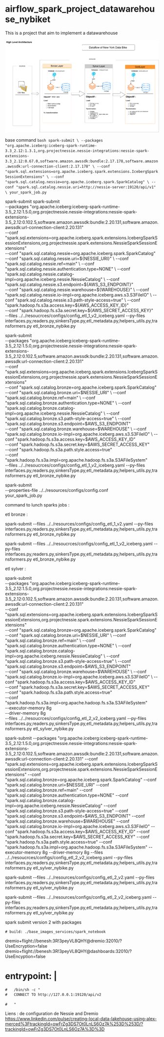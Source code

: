 # airflow_spark_project_datawarehouse_nybiket
This is a project that aim to implement a datawarehouse


![Drag Racing](docs_project/Datawarehouse_nybike.drawio.png)

base command 
`bash
spark-submit \
    --packages "org.apache.iceberg:iceberg-spark-runtime-3.3_2.12:1.3.1,org.projectnessie.nessie-integrations:nessie-spark-extensions-3.3_2.12:0.67.0,software.amazon.awssdk:bundle:2.17.178,software.amazon.awssdk:url-connection-client:2.17.178" \
    --conf "spark.sql.extensions=org.apache.iceberg.spark.extensions.IcebergSparkSessionExtensions" \
    --conf "spark.sql.catalog.nessie=org.apache.iceberg.spark.SparkCatalog" \
    --conf "spark.sql.catalog.nessie.uri=http://nessie-server:19120/api/v1" \
    your_spark_job.py
`

spark-submit 
spark-submit \
    --packages "org.apache.iceberg:iceberg-spark-runtime-3.5_2.12:1.5.0,org.projectnessie.nessie-integrations:nessie-spark-extensions-3.5_2.12:0.102.5,software.amazon.awssdk:bundle:2.20.131,software.amazon.awssdk:url-connection-client:2.20.131" \
    --conf "spark.sql.extensions=org.apache.iceberg.spark.extensions.IcebergSparkSessionExtensions,org.projectnessie.spark.extensions.NessieSparkSessionExtensions" \
    --conf "spark.sql.catalog.nessie=org.apache.iceberg.spark.SparkCatalog" \
    --conf "spark.sql.catalog.nessie.uri=${NESSIE_URI}" \
    --conf "spark.sql.catalog.nessie.ref=main" \
    --conf "spark.sql.catalog.nessie.authentication.type=NONE" \
    --conf "spark.sql.catalog.nessie.catalog-impl=org.apache.iceberg.nessie.NessieCatalog" \
    --conf "spark.sql.catalog.nessie.s3.endpoint=${AWS_S3_ENDPOINT}" \
    --conf "spark.sql.catalog.nessie.warehouse=${WAREHOUSE}" \
    --conf "spark.sql.catalog.nessie.io-impl=org.apache.iceberg.aws.s3.S3FileIO" \
    --conf "spark.sql.catalog.nessie.s3.path-style-access=true" \
    --conf "spark.hadoop.fs.s3a.access.key=${AWS_ACCESS_KEY_ID}" \
    --conf "spark.hadoop.fs.s3a.secret.key=${AWS_SECRET_ACCESS_KEY}" \
    --files ../../resoucrces/configs/config_etl_1_v2_iceberg.yaml --py-files interfaces.py,readers.py,sinkersType.py,etl_metadata.py,helpers_utils.py,transformers.py etl_bronze_nybike.py


spark-submit \
--packages "org.apache.iceberg:iceberg-spark-runtime-3.5_2.12:1.5.0,org.projectnessie.nessie-integrations:nessie-spark-extensions-3.5_2.12:0.102.5,software.amazon.awssdk:bundle:2.20.131,software.amazon.awssdk:url-connection-client:2.20.131" \
--conf "spark.sql.extensions=org.apache.iceberg.spark.extensions.IcebergSparkSessionExtensions,org.projectnessie.spark.extensions.NessieSparkSessionExtensions" \
--conf "spark.sql.catalog.bronze=org.apache.iceberg.spark.SparkCatalog" \
--conf "spark.sql.catalog.bronze.uri=$NESSIE_URI" \
--conf "spark.sql.catalog.bronze.ref=main" \
--conf "spark.sql.catalog.bronze.authentication.type=NONE" \
--conf "spark.sql.catalog.bronze.catalog-impl=org.apache.iceberg.nessie.NessieCatalog" \
--conf "spark.sql.catalog.bronze.s3.path-style-access=true" \
--conf "spark.sql.catalog.bronze.s3.endpoint=$AWS_S3_ENDPOINT" \
--conf "spark.sql.catalog.bronze.warehouse=$WAREHOUSE" \
--conf "spark.sql.catalog.bronze.io-impl=org.apache.iceberg.aws.s3.S3FileIO" \
--conf "spark.hadoop.fs.s3a.access.key=$AWS_ACCESS_KEY_ID" \
--conf "spark.hadoop.fs.s3a.secret.key=$AWS_SECRET_ACCESS_KEY" \
--conf "spark.hadoop.fs.s3a.path.style.access=true" \
--conf "spark.hadoop.fs.s3a.impl=org.apache.hadoop.fs.s3a.S3AFileSystem" \
--files ../../resoucrces/configs/config_etl_1_v2_iceberg.yaml --py-files interfaces.py,readers.py,sinkersType.py,etl_metadata.py,helpers_utils.py,transformers.py etl_bronze_nybike.py



spark-submit \
    --properties-file ../../resources/configs/config.conf \
    your_spark_job.py

command to lunch  sparks jobs :


etl bronze :

spark-submit --files ../../resources/configs/config_etl_1_v2.yaml --py-files interfaces.py,readers.py,sinkersType.py,etl_metadata.py,helpers_utils.py,transformers.py etl_bronze_nybike.py

spark-submit --files ../../resoucrces/configs/config_etl_1_v2_iceberg.yaml --py-files interfaces.py,readers.py,sinkersType.py,etl_metadata.py,helpers_utils.py,transformers.py etl_bronze_nybike.py

etl sylver :

spark-submit \
--packages "org.apache.iceberg:iceberg-spark-runtime-3.5_2.12:1.5.0,org.projectnessie.nessie-integrations:nessie-spark-extensions-3.5_2.12:0.102.5,software.amazon.awssdk:bundle:2.20.131,software.amazon.awssdk:url-connection-client:2.20.131" \
--conf "spark.sql.extensions=org.apache.iceberg.spark.extensions.IcebergSparkSessionExtensions,org.projectnessie.spark.extensions.NessieSparkSessionExtensions" \
--conf "spark.sql.catalog.bronze=org.apache.iceberg.spark.SparkCatalog" \
--conf "spark.sql.catalog.bronze.uri=$NESSIE_URI" \
--conf "spark.sql.catalog.bronze.ref=main" \
--conf "spark.sql.catalog.bronze.authentication.type=NONE" \
--conf "spark.sql.catalog.bronze.catalog-impl=org.apache.iceberg.nessie.NessieCatalog" \
--conf "spark.sql.catalog.bronze.s3.path-style-access=true" \
--conf "spark.sql.catalog.bronze.s3.endpoint=$AWS_S3_ENDPOINT" \
--conf "spark.sql.catalog.bronze.warehouse=$WAREHOUSE" \
--conf "spark.sql.catalog.bronze.io-impl=org.apache.iceberg.aws.s3.S3FileIO" \
--conf "spark.hadoop.fs.s3a.access.key=$AWS_ACCESS_KEY_ID" \
--conf "spark.hadoop.fs.s3a.secret.key=$AWS_SECRET_ACCESS_KEY" \
--conf "spark.hadoop.fs.s3a.path.style.access=true" \
--conf "spark.hadoop.fs.s3a.impl=org.apache.hadoop.fs.s3a.S3AFileSystem" \
--executor-memory 8g \
--driver-memory 8g \
--files ../../resoucrces/configs/config_etl_2_v2_iceberg.yaml --py-files interfaces.py,readers.py,sinkersType.py,etl_metadata.py,helpers_utils.py,transformers.py etl_sylver_nybike.py



spark-submit --packages "org.apache.iceberg:iceberg-spark-runtime-3.5_2.12:1.5.0,org.projectnessie.nessie-integrations:nessie-spark-extensions-3.5_2.12:0.102.5,software.amazon.awssdk:bundle:2.20.131,software.amazon.awssdk:url-connection-client:2.20.131" --conf "spark.sql.extensions=org.apache.iceberg.spark.extensions.IcebergSparkSessionExtensions,org.projectnessie.spark.extensions.NessieSparkSessionExtensions" --conf "spark.sql.catalog.bronze=org.apache.iceberg.spark.SparkCatalog" --conf "spark.sql.catalog.bronze.uri=$NESSIE_URI" --conf "spark.sql.catalog.bronze.ref=main" --conf "spark.sql.catalog.bronze.authentication.type=NONE" --conf "spark.sql.catalog.bronze.catalog-impl=org.apache.iceberg.nessie.NessieCatalog" --conf "spark.sql.catalog.bronze.s3.path-style-access=true" --conf "spark.sql.catalog.bronze.s3.endpoint=$AWS_S3_ENDPOINT" --conf "spark.sql.catalog.bronze.warehouse=$WAREHOUSE" --conf "spark.sql.catalog.bronze.io-impl=org.apache.iceberg.aws.s3.S3FileIO" --conf "spark.hadoop.fs.s3a.access.key=$AWS_ACCESS_KEY_ID" --conf "spark.hadoop.fs.s3a.secret.key=$AWS_SECRET_ACCESS_KEY" --conf "spark.hadoop.fs.s3a.path.style.access=true" --conf "spark.hadoop.fs.s3a.impl=org.apache.hadoop.fs.s3a.S3AFileSystem" --executor-memory 8g --driver-memory 8g --files ../../resoucrces/configs/config_etl_2_v2_iceberg.yaml --py-files interfaces.py,readers.py,sinkersType.py,etl_metadata.py,helpers_utils.py,transformers.py etl_sylver_nybike.py

spark-submit --files ../../resources/configs/config_etl_2_v2.yaml --py-files interfaces.py,readers.py,sinkersType.py,etl_metadata.py,helpers_utils.py,transformers.py etl_sylver_nybike.py

spark-submit --files ../../resources/configs/config_etl_2_v2_iceberg.yaml --py-files interfaces.py,readers.py,sinkersType.py,etl_metadata.py,helpers_utils.py,transformers.py etl_sylver_nybike.py


spark submit version 2 with packages 


    # build: ./base_images_services/spark_notebook



dremio+flight://benesh:3R!3peyVL8QHY@dremio:32010/?UseEncryption=false
dremio+flight://benesh:3R!3peyVL8QHY@dashboards:32010/?UseEncyption=false



  # entrypoint: |
    #   /bin/sh -c "
    #   CONNECT TO http://127.0.0.1:19120/api/v2
      
    #   "


Liens : de configuration de Nessie and Dremio 
https://www.linkedin.com/pulse/creating-local-data-lakehouse-using-alex-merced%3FtrackingId=owFrZg3DS7Ot0LnLS6Oz7A%253D%253D/?trackingId=owFrZg3DS7Ot0LnLS6Oz7A%3D%3D